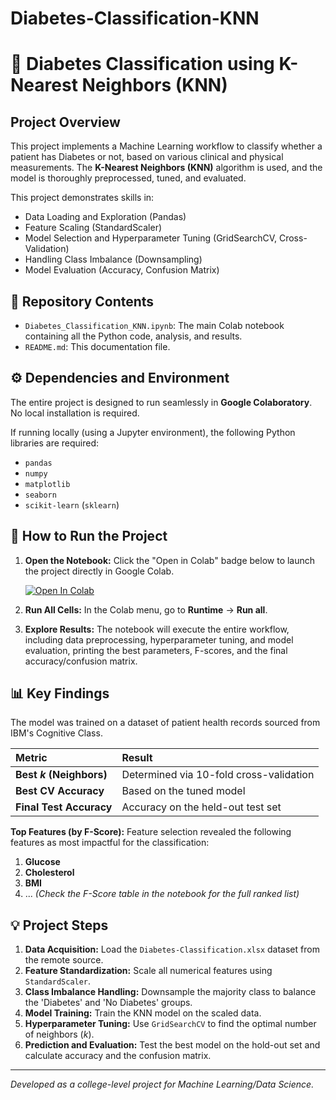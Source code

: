 # Diabetes-Classification-KNN
# 🧬 Diabetes Classification using K-Nearest Neighbors (KNN)

## Project Overview

This project implements a Machine Learning workflow to classify whether a patient has Diabetes or not, based on various clinical and physical measurements. The **K-Nearest Neighbors (KNN)** algorithm is used, and the model is thoroughly preprocessed, tuned, and evaluated.

This project demonstrates skills in:
* Data Loading and Exploration (Pandas)
* Feature Scaling (StandardScaler)
* Model Selection and Hyperparameter Tuning (GridSearchCV, Cross-Validation)
* Handling Class Imbalance (Downsampling)
* Model Evaluation (Accuracy, Confusion Matrix)

## 📁 Repository Contents

* `Diabetes_Classification_KNN.ipynb`: The main Colab notebook containing all the Python code, analysis, and results.
* `README.md`: This documentation file.

## ⚙️ Dependencies and Environment

The entire project is designed to run seamlessly in **Google Colaboratory**. No local installation is required.

If running locally (using a Jupyter environment), the following Python libraries are required:
* `pandas`
* `numpy`
* `matplotlib`
* `seaborn`
* `scikit-learn` (`sklearn`)

## 🚀 How to Run the Project

1.  **Open the Notebook:** Click the "Open in Colab" badge below to launch the project directly in Google Colab.

    [![Open In Colab](https://colab.research.google.com/assets/colab-badge.svg)](https://colab.research.google.com/drive/15t5_48puDrIMxboJBppTU2cijHQpQv33?usp=sharing)

2.  **Run All Cells:** In the Colab menu, go to **Runtime** $\rightarrow$ **Run all**.

3.  **Explore Results:** The notebook will execute the entire workflow, including data preprocessing, hyperparameter tuning, and model evaluation, printing the best parameters, F-scores, and the final accuracy/confusion matrix.

## 📊 Key Findings

The model was trained on a dataset of patient health records sourced from IBM's Cognitive Class.

| Metric | Result |
| :--- | :--- |
| **Best $k$ (Neighbors)** | Determined via 10-fold cross-validation |
| **Best CV Accuracy** | Based on the tuned model |
| **Final Test Accuracy** | Accuracy on the held-out test set |

**Top Features (by F-Score):**
Feature selection revealed the following features as most impactful for the classification:
1.  **Glucose**
2.  **Cholesterol**
3.  **BMI**
4.  ... *(Check the F-Score table in the notebook for the full ranked list)*

## 💡 Project Steps

1.  **Data Acquisition:** Load the `Diabetes-Classification.xlsx` dataset from the remote source.
2.  **Feature Standardization:** Scale all numerical features using `StandardScaler`.
3.  **Class Imbalance Handling:** Downsample the majority class to balance the 'Diabetes' and 'No Diabetes' groups.
4.  **Model Training:** Train the KNN model on the scaled data.
5.  **Hyperparameter Tuning:** Use `GridSearchCV` to find the optimal number of neighbors ($k$).
6.  **Prediction and Evaluation:** Test the best model on the hold-out set and calculate accuracy and the confusion matrix.

---
*Developed as a college-level project for Machine Learning/Data Science.*
